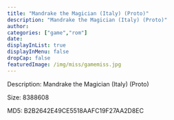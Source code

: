 ```yaml
---
title: "Mandrake the Magician (Italy) (Proto)"
description: "Mandrake the Magician (Italy) (Proto)"
author: 
categories: ["game","rom"]
date: 
displayInList: true
displayInMenu: false
dropCap: false
featuredImage: /img/miss/gamemiss.jpg
---
```


Description: Mandrake the Magician (Italy) (Proto)

Size: 8388608

MD5: B2B2642E49CE5518AAFC19F27AA2D8EC

